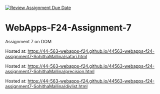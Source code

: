 [![Review Assignment Due Date](https://classroom.github.com/assets/deadline-readme-button-22041afd0340ce965d47ae6ef1cefeee28c7c493a6346c4f15d667ab976d596c.svg)](https://classroom.github.com/a/NPDM3uFp)
# WebApps-F24-Assignment-7
Assignment 7 on DOM

Hosted at: https://44-563-webapps-f24.github.io/44563-webapps-f24-assignment7-SohithaMallina/safari.html

Hosted at: https://44-563-webapps-f24.github.io/44563-webapps-f24-assignment7-SohithaMallina/precision.html

Hosted at: https://44-563-webapps-f24.github.io/44563-webapps-f24-assignment7-SohithaMallina/divlist.html
